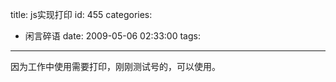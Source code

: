 title: js实现打印
id: 455
categories:
  - 闲言碎语
date: 2009-05-06 02:33:00
tags:
---

因为工作中使用需要打印，刚刚测试号的，可以使用。
</br>
</br>